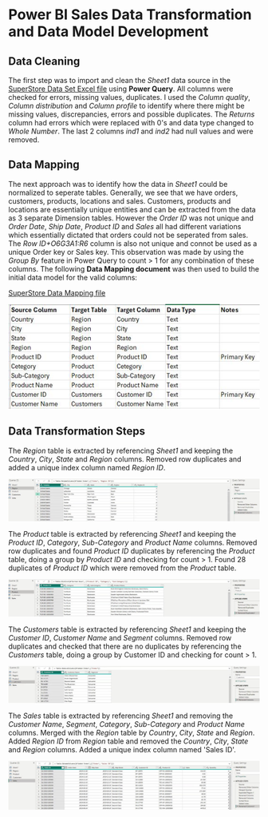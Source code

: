 # Power BI Sales Data Transformation and Data Model Development

## Data Cleaning

The first step was to import and clean the *Sheet1* data source in the [SuperStore Data Set Excel file](https://github.com/danvuk567/Predictive-Sales-Forecasting/blob/main/Data-Source-Files/SuperStore%20Sales%20DataSet.xlsx) using **Power Query**. All columns were checked for errors, missing values, duplicates. I used the *Column quality*, *Column distribution* and *Column profile* to identify where there might be missing values, discrepancies, errors and possible duplicates. The *Returns* column had errors which were replaced with 0's and data type changed to *Whole Number*. The last 2 columns *ind1* and *ind2* had null values and were removed.

## Data Mapping

The next approach was to identify how the data in *Sheet1* could be normalized to seperate tables. Generally, we see that we have orders, customers, products, locations and sales. Customers, products and locations are essentially unique entities and can be extracted from the data as 3 separate Dimension tables. However the *Order ID* was not unique and *Order Date*, *Ship Date*, *Product ID* and *Sales* all had different variations which essentially dictated that orders could not be seperated from sales. The *Row ID+O6G3A1:R6* column is also not unique and connot be used as a unique Order key or Sales key. This observation was made by using the *Group By* feature in Power Query to count > 1 for any combination of these columns. The following **Data Mapping document** was then used to build the initial data model for the valid columns:

[SuperStore Data Mapping file](https://github.com/danvuk567/Predictive-Sales-Forecasting/blob/main/Power_BI-Sales-Data-Transformation-and-Data-Model-Development/SuperStore%20Data%20Mapping.xlsx)

![SuperStore Data Mapping](https://github.com/danvuk567/Predictive-Sales-Forecasting/blob/main/images/SuperStore_Data_Mapping.jpg?raw=true)

## Data Transformation Steps

The *Region* table is extracted by referencing *Sheet1* and keeping the *Country*, *City*, *State* and *Region* columns. Removed row duplicates and added a unique index column named *Region ID*.

![Region Table Transformation.jpg](https://github.com/danvuk567/Predictive-Sales-Forecasting/blob/main/images/Region_table_transformation.jpg?raw=true)

The *Product* table is extracted by referencing *Sheet1* and keeping the *Product ID*, *Category*, *Sub-Category* and *Product Name* columns. Removed row duplicates and found *Product ID* duplicates by referencing the *Product* table, doing a group by *Product ID* and checking for count > 1. Found 28 duplicates of *Product ID* which were removed from the *Product* table.

![Product Table Transformation.jpg](https://github.com/danvuk567/Predictive-Sales-Forecasting/blob/main/images/Product_table_transformation.jpg?raw=true)

The *Customers* table is extracted by referencing *Sheet1* and keeping the *Customer ID*, *Customer Name* and *Segment* columns. Removed row duplicates and checked that there are no duplicates by referencing the *Customers* table, doing a group by Customer ID and checking for count > 1. 

![Customers Table Transformation.jpg](https://github.com/danvuk567/Predictive-Sales-Forecasting/blob/main/images/Customers_table_transformation.jpg?raw=true)

The *Sales* table is extracted by referencing *Sheet1* and removing the *Customer Name*, *Segment*, *Category*, *Sub-Category* and *Product Name* columns. Merged with the *Region* table by *Country*, *City*, *State* and *Region*. Added *Region ID* from *Region* table and removed the *Country*, *City*, *State* and *Region* columns. Added a unique index column named 'Sales ID'.

![Sales Table Transformation.jpg](https://github.com/danvuk567/Predictive-Sales-Forecasting/blob/main/images/Sales_table_transformation.jpg?raw=true)











